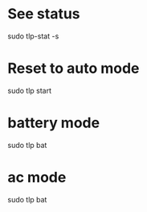 # See status 
sudo tlp-stat -s

# Reset to auto mode
sudo tlp start

# battery mode
sudo tlp bat

# ac mode
sudo tlp bat